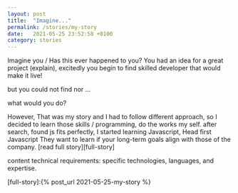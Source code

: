 ```yaml
---
layout: post
title:  "Imagine..."
permalink: /stories/my-story
date:   2021-05-25 23:52:58 +0100
category: stories
---
```

Imagine you / Has this ever happened to you?
You had an idea for a great project (explain), excitedly you begin to find skilled developer that would make it live!

but you could not find nor ...

what would you do?

However, That was my story and I had to follow different approach, so I decided to learn those skills / programming, do the works my self.
after search, found js fits perfectly, I started learning Javascript, Head first Javascript
They want to learn if your long-term goals align with those of the company.
 [read full story][full-story]
<!--end_excerpt-->
content
technical requirements: specific technologies, languages, and expertise.

[full-story]:{% post_url 2021-05-25-my-story %}
